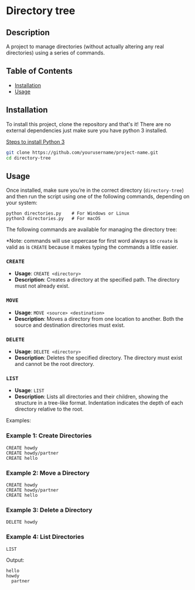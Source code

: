 # Directory tree

## Description
A project to manage directories (without actually altering any real directories) using a series of commands.

## Table of Contents
- [Installation](#installation)
- [Usage](#usage)

## Installation 
To install this project, clone the repository and that's it! There are no external dependencies just make sure you have python 3 installed.

[Steps to install Python 3](https://docs.python.org/3/using/index.html)

```bash
git clone https://github.com/yourusername/project-name.git
cd directory-tree
```


## Usage
Once installed, make sure you’re in the correct directory (`directory-tree`) and then run the script using one of the following commands, depending on your system:

```
python directories.py    # For Windows or Linux
python3 directories.py   # For macOS
```


The following commands are available for managing the directory tree:

*Note: commands will use uppercase for first word always so `create` is valid as is `CREATE` because it makes typing the commands a little easier.

### `CREATE`
- **Usage**: `CREATE <directory>`
- **Description**: Creates a directory at the specified path. The directory must not already exist.

### `MOVE`
- **Usage**: `MOVE <source> <destination>`
- **Description**: Moves a directory from one location to another. Both the source and destination directories must exist.

### `DELETE`
- **Usage**: `DELETE <directory>`
- **Description**: Deletes the specified directory. The directory must exist and cannot be the root directory.

### `LIST`
- **Usage**: `LIST`
- **Description**: Lists all directories and their children, showing the structure in a tree-like format. Indentation indicates the depth of each directory relative to the root.


Examples:
### Example 1: Create Directories
```
CREATE howdy
CREATE howdy/partner
CREATE hello
```

### Example 2: Move a Directory
```
CREATE howdy
CREATE howdy/partner
CREATE hello
```

### Example 3: Delete a Directory
```
DELETE howdy
```

### Example 4: List Directories
```
LIST

```

Output:

```
hello
howdy
  partner

```
